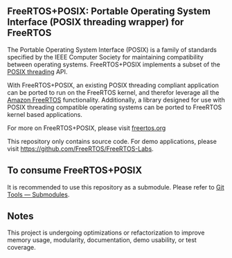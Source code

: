 ## FreeRTOS+POSIX: Portable Operating System Interface (POSIX threading wrapper) for FreeRTOS

The Portable Operating System Interface (POSIX) is a family of standards specified by the IEEE Computer Society for maintaining compatibility between operating systems. FreeRTOS+POSIX implements a subset of the [POSIX threading](https://pubs.opengroup.org/onlinepubs/7908799/xsh/threads.html) API.

With FreeRTOS+POSIX, an existing POSIX threading compliant application can be ported to run on the FreeRTOS kernel, and therefor leverage all the [Amazon FreeRTOS](https://www.freertos.org/FAQ_Amazon.html) functionality. Additionally, a library designed for use with POSIX threading compatible operating systems can be ported to FreeRTOS kernel based applications.

For more on FreeRTOS+POSIX, please visit [freertos.org](https://www.freertos.org/FreeRTOS-Plus/FreeRTOS_Plus_POSIX/index.html)

This repository only contains source code. For demo applications, please visit https://github.com/FreeRTOS/FreeRTOS-Labs.

## To consume FreeRTOS+POSIX
It is recommended to use this repository as a submodule. Please refer to [Git Tools — Submodules](https://git-scm.com/book/en/v2/Git-Tools-Submodules).

## Notes
This project is undergoing optimizations or refactorization to improve memory usage, modularity, documentation, demo usability, or test coverage.
